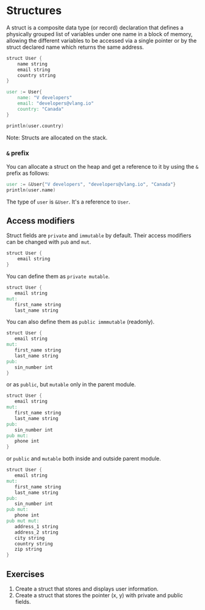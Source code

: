 # Structures

A struct is a composite data type (or record) declaration that defines a physically grouped list of variables under one name in a block of memory, allowing the different variables to be accessed via a single pointer or by the struct declared name which returns the same address.

```v
struct User {
	name string
	email string
    country string
}

user := User{
	name: "V developers"
	email: "developers@vlang.io"
    country: "Canada"
}

println(user.country)
```

Note: Structs are allocated on the stack.

### `&` prefix

You can allocate a struct on the heap and get a reference to it by using the `&` prefix as follows:

```v
user := &User{"V developers", "developers@vlang.io", "Canada"}
println(user.name)
```

The type of `user` is `&User`. It's a reference to `User`.

## Access modifiers

Struct fields are `private` and `immutable` by default. Their access modifiers can be changed with `pub` and `mut`.

```v
struct User {
	email string
}
 ```

 You can define them as `private mutable`.

 ```v
struct User {
	email string
mut:
	first_name string
	last_name string
 ```

You can also define them as `public immmutable` (readonly).

 ```v
struct User {
	email string
mut:
	first_name string
	last_name string
pub:
	sin_number int
}
 ```

or as `public`, but `mutable` only in the parent module.

 ```v
struct User {
	email string
mut:
	first_name string
	last_name string
pub:
	sin_number int
pub mut:
	phone int
}
 ```

or `public` and `mutable` both inside and outside parent module.

 ```v
struct User {
	email string
mut:
	first_name string
	last_name string
pub:
	sin_number int
pub mut:
	phone int
pub mut mut:
	address_1 string
    address_2 string
    city string
    country string
    zip string
}
 ```

## Exercises

1. Create a struct that stores and displays user information.
2. Create a struct that stores the pointer (x, y) with private and public fields.
